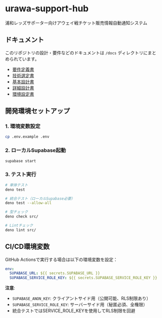 # urawa-support-hub

浦和レッズサポーター向けアウェイ戦チケット販売情報自動通知システム

## ドキュメント

このリポジトリの設計・要件などのドキュメントは `/docs` ディレクトリにまとめられています。

- [要件定義書](docs/要件定義書.md)
- [技術選定書](docs/技術選定書.md)
- [基本設計書](docs/基本設計書.md)
- [詳細設計書](docs/詳細設計書.md)
- [環境設定書](docs/環境設定書.md)

## 開発環境セットアップ

### 1. 環境変数設定

```bash
cp .env.example .env
```

### 2. ローカルSupabase起動

```bash
supabase start
```

### 3. テスト実行

```bash
# 単体テスト
deno test

# 統合テスト（ローカルSupabase必要）
deno test --allow-all

# 型チェック
deno check src/

# Lintチェック
deno lint src/
```

## CI/CD環境変数

GitHub Actionsで実行する場合は以下の環境変数を設定：

```yaml
env:
  SUPABASE_URL: ${{ secrets.SUPABASE_URL }}
  SUPABASE_SERVICE_ROLE_KEY: ${{ secrets.SUPABASE_SERVICE_ROLE_KEY }}
```

**注意**:

- `SUPABASE_ANON_KEY`: クライアントサイド用（公開可能、RLS制限あり）
- `SUPABASE_SERVICE_ROLE_KEY`: サーバーサイド用（秘匿必須、全権限）
- 統合テストではSERVICE_ROLE_KEYを使用してRLS制限を回避
